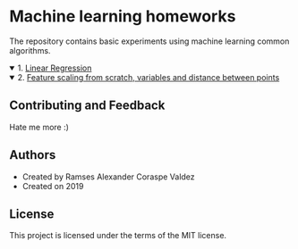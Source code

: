 # Machine learning homeworks
The repository contains basic experiments using machine learning common algorithms.
<details open>   
<summary> 1. <a href="https://wittline.github.io/MachineLearning/Linear%20Regression/Pages/Linear_regression.html">Linear Regression</a></summary>
   
</details>

<details open>   
<summary> 2. <a href="https://wittline.github.io/MachineLearning/Linear%20Regression/Pages/Linear_regression.html">Feature scaling from scratch, variables and distance between points</a></summary>
   
</details>


## Contributing and Feedback
Hate me more :)

## Authors
- Created by Ramses Alexander Coraspe Valdez
- Created on 2019

## License
This project is licensed under the terms of the MIT license.
